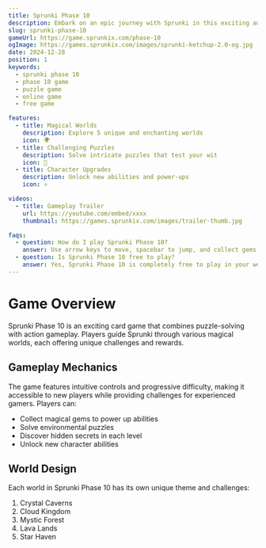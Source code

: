 ```yaml
---
title: Sprunki Phase 10
description: Embark on an epic journey with Sprunki in this exciting adventure game. Explore magical worlds, solve puzzles, and collect treasures.
slug: sprunki-phase-10
gameUrl: https://game.sprunkix.com/phase-10
ogImage: https://games.sprunkix.com/images/sprunki-ketchup-2.0-og.jpg
date: 2024-12-28
position: 1
keywords:
  - sprunki phase 10
  - phase 10 game
  - puzzle game
  - online game
  - free game

features:
  - title: Magical Worlds
    description: Explore 5 unique and enchanting worlds
    icon: 🌍
  - title: Challenging Puzzles
    description: Solve intricate puzzles that test your wit
    icon: 🧩
  - title: Character Upgrades
    description: Unlock new abilities and power-ups
    icon: ⭐

videos:
  - title: Gameplay Trailer
    url: https://youtube.com/embed/xxxx
    thumbnail: https://games.sprunkix.com/images/trailer-thumb.jpg

faqs:
  - question: How do I play Sprunki Phase 10?
    answer: Use arrow keys to move, spacebar to jump, and collect gems to progress through levels.
  - question: Is Sprunki Phase 10 free to play?
    answer: Yes, Sprunki Phase 10 is completely free to play in your web browser.
---
```


# Game Overview

Sprunki Phase 10 is an exciting card game that combines puzzle-solving with action gameplay. Players guide Sprunki through various magical worlds, each offering unique challenges and rewards.

## Gameplay Mechanics

The game features intuitive controls and progressive difficulty, making it accessible to new players while providing challenges for experienced gamers. Players can:

- Collect magical gems to power up abilities
- Solve environmental puzzles
- Discover hidden secrets in each level
- Unlock new character abilities

## World Design

Each world in Sprunki Phase 10 has its own unique theme and challenges:

1. Crystal Caverns
2. Cloud Kingdom
3. Mystic Forest
4. Lava Lands
5. Star Haven